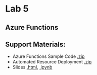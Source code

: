 # Lab 5
## Azure Functions

## Support Materials:
* Azure Functions Sample Code [.zip](scc2425-lab5-code.zip)
* Automated Resource Deployment [.zip](scc2425-mgt-code.zip)
* Slides [.html](scc2425-lab5.html), [.ipynb](scc2425-lab5.ipynb)
